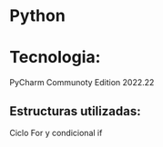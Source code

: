 # Python
# Tecnologia:<br>
PyCharm Communoty Edition 2022.22<br>
## Estructuras utilizadas:<br>
 Ciclo For y condicional if 